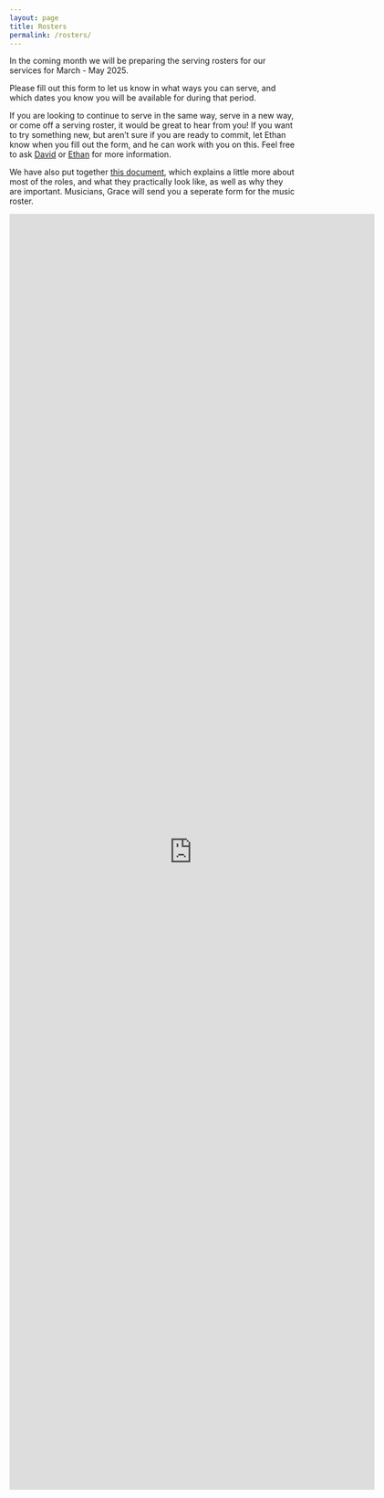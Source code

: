 ```yaml
---
layout: page
title: Rosters
permalink: /rosters/
---
```


In the coming month we will be preparing the serving rosters for our services for March - May 2025.

Please fill out this form to let us know in what ways you can serve, and which dates you know you will be available for during that period.

If you are looking to continue to serve in the same way, serve in a new way, or come off a serving roster, it would be great to hear from you! If you want to try something new, but aren’t sure if you are ready to commit, let Ethan know when you fill out the form, and he can work with you on this. 
Feel free to ask [David](mailto:davidt@trinitysc.nz) or [Ethan](mailto:info@trinitysc.nz) for more information. 

We have also put together [this document](https://mcusercontent.com/230f84425691a35de50182bb4/files/b7069b2f-78a1-6808-b274-de03a20e8505/All_roles_2024_.pdf),
which explains a little more about most of the roles, and what they practically look like, as well as why they are important. 
Musicians, Grace will send you a seperate form for the music roster.

<iframe src="https://docs.google.com/forms/d/e/1FAIpQLSeuIS7WwmTD4BqTRXhOmswKVm9-_cuppbCY3k628ImxQqFqbg/viewform?embedded=true" width="640" height="2235" frameborder="0" marginheight="0" marginwidth="0">Loading…</iframe>
